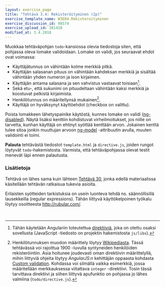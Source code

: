 ```yaml
---
layout: exercise_page
title: "Tehtävä 3.4: Rekisteröityminen (2p)"
exercise_template_name: W3E04.Rekisteroityminen
exercise_discussion_id: 98574
exercise_upload_id: 381428
modified_at: 3.4.2018
---
```


Muokkaa tehtäväpohjan `todo`-kansiossa olevia tiedostoja siten, että pohjassa oleva lomake validoidaan. Lomake on validi, jos seuraavat ehdot ovat voimassa:

* Käyttäjätunnus on vähintään kolme merkkiä pitkä.
* Käyttäjän salasanan pituus on vähintään kahdeksan merkkiä ja sisältää vähintään yhden numeron ja ison kirjaimen.
* Käyttäjän antama salasana ja sen vahvistus vastaavat toisiaan[^1].
* Sekä etu-, että sukunimi on pituudeltaan vähintään kaksi merkkiä ja koostuvat pelkistä kirjaimista.
* Henkilötunnus on määritellynsä mukainen[^2].
* Käyttäjä on hyväksynyt käyttöehdot (checkbox on valittu).

Poista lomakkeen lähetyspainike käytöstä, kunnes lomake on validi
([ng-disabled](https://docs.angularjs.org/api/ng/directive/ngDisabled)). Näytä lisäksi kenttiin kohdistuvat virheilmoitukset, jos niille on tarvetta, kunhan käyttäjä on ehtinyt syöttää kenttään arvon.  Jokainen kenttä tulee sitoa jonkin muuttujan arvoon [ng-model](https://docs.angularjs.org/api/ng/directive/ngModel) -attribuutin avulla, muuten validointi ei toimi.

[^1]: Tähän käytetään Angulariin toteutettua [direktiiviä](https://github.com/TheSharpieOne/angular-validation-match#usage), joka on otettu osaksi sovellusta (JavaScript -tiedosto on projektin hakemistosta `js/libs`).

[^2]: Henkilötunnuksen muodon määrittely löytyy [Wikipediasta](https://fi.wikipedia.org/wiki/Henkil%C3%B6tunnus#Tunnuksen_muoto). Tässä tehtävässä voi rajoittua 1900 -luvulla syntyneiden henkilöiden rekisteröintiin. Asia hoitunee joudevasti oman direktiivin määrittelyllä, mihin liittyviä ohjeita löytyy *AngularJS:n* kehittäjän oppaasta kohdasta [Custom validation][custom-validation]. Kohdassa voi silmällä vaikka esimerkkiä, jossa määritellään merkkauksessa viitattava `integer` -direktiivi. Tosin tässä tarvittava direktiivi ja siihen liittyvä apufunktio on pohjassa jo lähes valmiina (`todo/directive.js`).

[custom-validation]: https://docs.angularjs.org/guide/forms#custom-validation

**Palauta** tehtävästä tiedostot `template.html` ja `directive.js`, joiden rungot löytyvät `todo`-hakemistosta. Varmista, että tehtäväpohjassa olevat testit menevät läpi ennen palautusta.


### Lisätietoja

Tehtävä on lähes sama kuin lähteen
[Tehtävä 30](http://web-selainohjelmointi.github.io/#vk-4-t30),
jonka edellä materiaalissa käsitellään tehtävän ratkaisua tukevia asioita.

Erilaisten syötteiden tarkistuksia on usein luonteva tehdä ns. säännöllisillä lausekkeilla (regular expressions). Tähän liittyvä käyttökelpoinen työkalu löytyy osoitteesta <http://rubular.com/>.

<br/>
